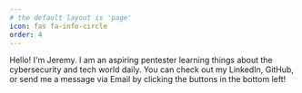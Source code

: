 ```yaml
---
# the default layout is 'page'
icon: fas fa-info-circle
order: 4
---
```


Hello! I'm Jeremy. I am an aspiring pentester learning things about the cybersecurity and tech world daily. You can check out my LinkedIn, GitHub, or send me a message via Email by clicking the buttons in the bottom left!